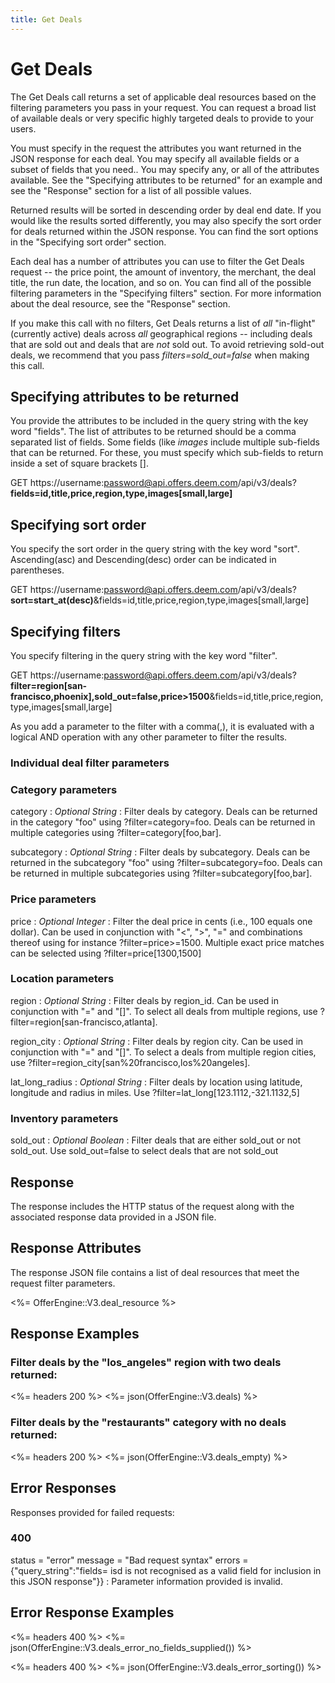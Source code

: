 ```yaml
---
title: Get Deals
---
```


# Get Deals

The Get Deals call returns a set of applicable deal resources based on the filtering parameters you pass in your request. You can request a broad list of available deals or very specific highly targeted deals to provide to your users.

You must specify in the request the attributes you want returned in the JSON response for each deal. You may specify all available fields or a subset of fields that you need.. You may specify any, or all of the attributes available. See the "Specifying attributes to be returned" for an example and see the "Response" section for a list of all possible values.

Returned results will be sorted in descending order by deal end date. If you would like the results sorted differently, you may also specify the sort order for deals returned within the JSON response. You can find the sort options in the "Specifying sort order" section.

Each deal has a number of attributes you can use to filter the Get Deals request -- the price point, the amount of inventory, the merchant, the deal title, the run date, the location, and so on. You can find all of the possible filtering parameters in the "Specifying filters" section. For more information about the deal resource, see the "Response" section.

If you make this call with no filters, Get Deals returns a list of <i>all</i> "in-flight" (currently active) deals across <i>all</i> geographical regions -- including deals that are sold out and deals that are <i>not</i> sold out. To avoid retrieving sold-out deals, we recommend that you pass <i>filters=sold_out=false</i> when making this call.

## Specifying attributes to be returned

You provide the attributes to be included in the query string with the key word "fields".
The list of attributes to be returned should be a comma separated list of fields. Some fields (like _images_ include multiple sub-fields that can be returned. For these, you must specify which sub-fields to return inside a set of square brackets [].

GET https://username:password@api.offers.deem.com/api/v3/deals?<b>fields=id,title,price,region,type,images[small,large]</b>

## Specifying sort order

You specify the sort order in the query string with the key word "sort". Ascending(asc) and Descending(desc) order can be indicated in parentheses.

GET https://username:password@api.offers.deem.com/api/v3/deals?<b>sort=start_at(desc)</b>&fields=id,title,price,region,type,images[small,large]

## Specifying filters

You specify filtering in the query string with the key word "filter".

GET https://username:password@api.offers.deem.com/api/v3/deals?<b>filter=region[san-francisco,phoenix],sold_out=false,price>1500</b>&fields=id,title,price,region,type,images[small,large]

As you add a parameter to the filter with a comma(,), it is evaluated with a logical AND operation with any other parameter to filter the results.

### Individual deal filter parameters

### Category parameters

category
: _Optional String_ : Filter deals by category. Deals can be returned in the category "foo" using ?filter=category=foo. Deals can be returned in multiple categories using ?filter=category[foo,bar].

subcategory
: _Optional String_ : Filter deals by subcategory. Deals can be returned in the subcategory "foo" using ?filter=subcategory=foo. Deals can be returned in multiple subcategories using ?filter=subcategory[foo,bar].

### Price parameters

price
: _Optional Integer_ : Filter the deal price in cents (i.e., 100 equals one dollar). Can be used in conjunction with "<", ">", "=" and combinations thereof using for instance ?filter=price>=1500. Multiple exact price matches can be selected using ?filter=price[1300,1500]

### Location parameters

region
: _Optional String_ : Filter deals by region_id. Can be used in conjunction with "=" and "[]". To select all deals from multiple regions, use ?filter=region[san-francisco,atlanta].

region_city
: _Optional String_ : Filter deals by region city. Can be used in conjunction with "=" and "[]". To select a deals from multiple region cities, use ?filter=region_city[san%20francisco,los%20angeles].

lat_long_radius
: _Optional String_ : Filter deals by location using latitude, longitude and radius in miles. Use ?filter=lat_long[123.1112,-321.1132,5]

### Inventory parameters

sold_out
: _Optional Boolean_ : Filter deals that are either sold_out or not sold_out. Use sold_out=false to select deals that are not sold_out

## Response

The response includes the HTTP status of the request along with the associated response data provided in a JSON file.

## Response Attributes

The response JSON file contains a list of deal resources that meet the request filter parameters.

<%= OfferEngine::V3.deal_resource %>

## Response Examples

### Filter deals by the "los_angeles" region with two deals returned:

<%= headers 200 %>
<%= json(OfferEngine::V3.deals) %>

### Filter deals by the "restaurants" category with no deals returned:

<%= headers 200 %>
<%= json(OfferEngine::V3.deals_empty) %>

## Error Responses

Responses provided for failed requests:

### 400

status = "error"
message = "Bad request syntax"
errors = {"query_string":"fields= isd is not recognised as a valid field for inclusion in this JSON response"}}
: Parameter information provided is invalid.

## Error Response Examples

<%= headers 400 %>
<%= json(OfferEngine::V3.deals_error_no_fields_supplied()) %>

<%= headers 400 %>
<%= json(OfferEngine::V3.deals_error_sorting()) %>
